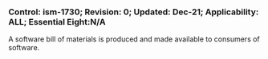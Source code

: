 ### Control: ism-1730; Revision: 0; Updated: Dec-21; Applicability: ALL; Essential Eight:N/A
<p>A software bill of materials is produced and made available to consumers of software.</p>